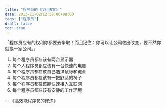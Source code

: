 ```yaml
---
title: "程序员的《权利法案》"
date: 2013-11-02T12:38:00+08:00
tags: ["程序员"] 
draft: false
toc: true
---
```


「程序员应有的权利你都要去争取！而且记住：你可以让公司做出改变，要不然你就换一家公司。」

1. 每个程序员都应该有两台显示器
2. 每个人程序员都应该有一台快速的电脑
3. 每个程序员都应该自己选择鼠标和键盘
4. 每个程序员都应该有一把舒适的椅子
5. 每个程序员都应该能快速接入互联网
6. 每个程序员都应该有安静的工作环境

-- 《高效能程序员的修炼》
